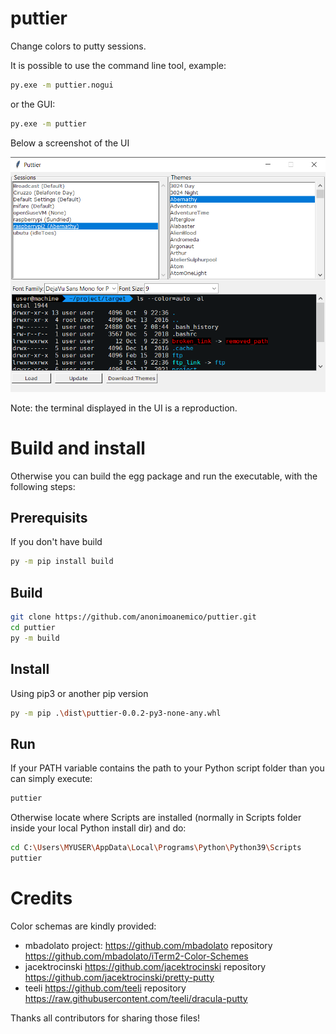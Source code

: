 # puttier
Change colors to putty sessions.

It is possible to use the command line tool, example:

```sh
py.exe -m puttier.nogui
```

or the GUI:

```sh
py.exe -m puttier
```

Below a screenshot of the UI

![Alt text](example.png?raw=true "Example")

 Note: the terminal displayed in the UI is a reproduction.

# Build and install
Otherwise you can build the egg package and run the executable, with the following steps:

## Prerequisits
If you don't have build
```sh
py -m pip install build
```

## Build
```sh
git clone https://github.com/anonimoanemico/puttier.git
cd puttier
py -m build
```

## Install
Using pip3 or another pip version

```sh
py -m pip .\dist\puttier-0.0.2-py3-none-any.whl
```

## Run
If your PATH variable contains the path to your Python script folder than you can simply execute:

```sh
puttier
```

Otherwise locate  where Scripts are installed (normally in Scripts folder inside your local Python install dir) and do:
```sh
cd C:\Users\MYUSER\AppData\Local\Programs\Python\Python39\Scripts
puttier
```


# Credits

Color schemas are kindly provided:
- mbadolato project: https://github.com/mbadolato repository https://github.com/mbadolato/iTerm2-Color-Schemes
- jacektrocinski https://github.com/jacektrocinski repository https://github.com/jacektrocinski/pretty-putty
- teeli https://github.com/teeli repository https://raw.githubusercontent.com/teeli/dracula-putty

Thanks all contributors for sharing those files!
